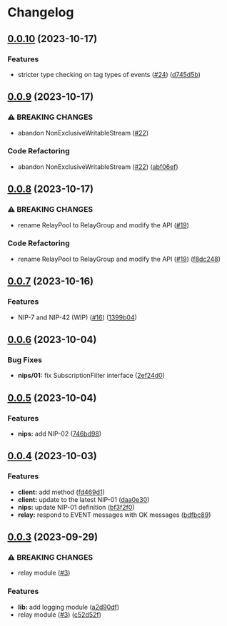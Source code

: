 # Changelog

## [0.0.10](https://github.com/hasundue/lophus/compare/0.0.9...0.0.10) (2023-10-17)


### Features

* stricter type checking on tag types of events ([#24](https://github.com/hasundue/lophus/issues/24)) ([d745d5b](https://github.com/hasundue/lophus/commit/d745d5b46b3c757b0a0300ac3c96843feaacef3a))

## [0.0.9](https://github.com/hasundue/lophus/compare/0.0.8...0.0.9) (2023-10-17)


### ⚠ BREAKING CHANGES

* abandon NonExclusiveWritableStream ([#22](https://github.com/hasundue/lophus/issues/22))

### Code Refactoring

* abandon NonExclusiveWritableStream ([#22](https://github.com/hasundue/lophus/issues/22)) ([abf06ef](https://github.com/hasundue/lophus/commit/abf06ef5e0d0e3e616abd88a2158bbab1532cc0c))

## [0.0.8](https://github.com/hasundue/lophus/compare/0.0.7...0.0.8) (2023-10-17)


### ⚠ BREAKING CHANGES

* rename RelayPool to RelayGroup and modify the API ([#19](https://github.com/hasundue/lophus/issues/19))

### Code Refactoring

* rename RelayPool to RelayGroup and modify the API ([#19](https://github.com/hasundue/lophus/issues/19)) ([f8dc248](https://github.com/hasundue/lophus/commit/f8dc24821dfad93631226a754c05ec81fcbb3f3f))

## [0.0.7](https://github.com/hasundue/lophus/compare/0.0.6...0.0.7) (2023-10-16)


### Features

* NIP-7 and NIP-42 (WIP) ([#16](https://github.com/hasundue/lophus/issues/16)) ([1399b04](https://github.com/hasundue/lophus/commit/1399b04b7887c904dc8c2adec7589300efc921a9))

## [0.0.6](https://github.com/hasundue/lophus/compare/0.0.5...0.0.6) (2023-10-04)


### Bug Fixes

* **nips/01:** fix SubscriptionFilter interface ([2ef24d0](https://github.com/hasundue/lophus/commit/2ef24d0a0c3853467043640e79d71a8bfac7ff56))

## [0.0.5](https://github.com/hasundue/lophus/compare/0.0.4...0.0.5) (2023-10-04)


### Features

* **nips:** add NIP-02 ([746bd98](https://github.com/hasundue/lophus/commit/746bd988638ba80c5a41ab90fbe698cf6ad0438d))

## [0.0.4](https://github.com/hasundue/lophus/compare/0.0.3...0.0.4) (2023-10-03)


### Features

* **client:** add  method ([fd469d1](https://github.com/hasundue/lophus/commit/fd469d10f0268bfc42569b952bff33e9cbd399e3))
* **client:** update to the latest NIP-01 ([daa0e30](https://github.com/hasundue/lophus/commit/daa0e3014e560ac2f2212650cef9fd4bf322e5d4))
* **nips:** update NIP-01 definition ([bf3f2f0](https://github.com/hasundue/lophus/commit/bf3f2f082d5b3b95d13f2c38cd46d226f66cc961))
* **relay:** respond to EVENT messages with OK messages ([bdfbc89](https://github.com/hasundue/lophus/commit/bdfbc8942a4853cce678500183228bce3e37ada5))

## [0.0.3](https://github.com/hasundue/lophus/compare/0.0.2...0.0.3) (2023-09-29)


### ⚠ BREAKING CHANGES

* relay module ([#3](https://github.com/hasundue/lophus/issues/3))

### Features

* **lib:** add logging module ([a2d90df](https://github.com/hasundue/lophus/commit/a2d90df9e6b7c3046b2f52d226ccb2fc5821776a))
* relay module ([#3](https://github.com/hasundue/lophus/issues/3)) ([c52d52f](https://github.com/hasundue/lophus/commit/c52d52f6ff5a9e8f4fb246800752dfdc34e075d5))

